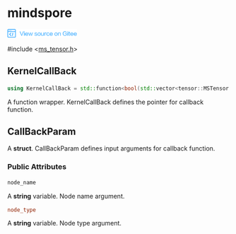 # mindspore

<a href="https://gitee.com/mindspore/docs/blob/master/docs/api_cpp/source_en/mindspore.md" target="_blank"><img src="./_static/logo_source.png"></a>

\#include &lt;[ms_tensor.h](https://gitee.com/mindspore/mindspore/blob/master/mindspore/lite/include/ms_tensor.h)&gt;

## KernelCallBack

```cpp
using KernelCallBack = std::function<bool(std::vector<tensor::MSTensor *> inputs, std::vector<tensor::MSTensor *> outputs, const CallBackParam &opInfo)>
```

A function wrapper. KernelCallBack defines the pointer for callback function.

## CallBackParam

A **struct**. CallBackParam defines input arguments for callback function.

### Public Attributes

```cpp
node_name
```

A **string** variable. Node name argument.

```cpp
node_type
```

A **string** variable. Node type argument. 
